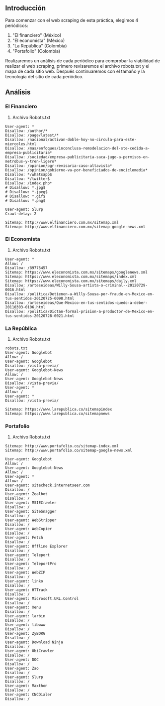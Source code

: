 ## Introducción
Para comenzar con el web scraping de esta práctica, elegimos 4 periódicos:
1. "El financiero" (México)
2. "El economista" (México)
3. "La República" (Colombia)
4. "Portafolio" (Colombia)

Realizaremos un análisis de cada periódico para comprobar la viabilidad de realizar el web scraping, primero revisaremos el archivo robots.txt y el mapa de cada sitio web. Después continuaremos con el tamaño y la tecnología del sitio de cada periódico.

## Análisis
### El Financiero

1. Archivo Robots.txt
```
User-agent: *
Disallow: /author/*
Disallow: /page/latest/*
Disallow: /nacional/activan-doble-hoy-no-circula-para-este-miercoles.html
Disallow: /mas/enfoques/inconclusa-remodelacion-del-ste-cedida-a-empresa-publicitaria*
Disallow: /sociedad/empresa-publicitaria-saca-jugo-a-permisos-en-metrobus-y-tren-ligero*
Disallow: /opinion/pgr-revisaria-caso-altavista*
Disallow: /opinion/gobierno-va-por-beneficiados-de-enciclomedia*
Disallow: */whatsapp$
Disallow: */twitter$
Disallow: /index.php*
# Disallow: *.jpg$
# Disallow: *.jpeg$
# Disallow: *.gif$
# Disallow: *.png$

User-agent: Slurp
Crawl-delay: 2

Sitemap: http://www.elfinanciero.com.mx/sitemap.xml
Sitemap: http://www.elfinanciero.com.mx/sitemap-google-news.xml
```
### El Economista

1. Archivo Robots.txt
```
User-agent: *
Allow: /
Disallow: /89775457
Sitemap: https://www.eleconomista.com.mx/sitemaps/googlenews.xml
Sitemap: https://www.eleconomista.com.mx/sitemaps/index.xml
Sitemap: https://www.eleconomista.com.mx/sitemaps/daily.xml
Disallow: /arteseideas/Willy-Sousa-artista-o-criminal--20120729-0016.html
Disallow: /politica/Detienen-a-Willy-Sousa-por-fraude-en-Mexico-en-tus-sentidos-20120725-0098.html 
Disallow: /arteseideas/Que-Mexico-en-tus-sentidos-quedo-a-deber-20110303-0106.html 
Disallow: /politica/Dictan-formal-prision-a-productor-de-Mexico-en-tus-sentidos-20120728-0021.html
```


### La República

1. Archivo Robots.txt
```
robots.txt
User-agent: Googlebot
Allow: /
User-agent: Googlebot
Disallow: /vista-previa/
User-agent: Googlebot-News
Allow: /
User-agent: Googlebot-News
Disallow: /vista-previa/
User-agent: *
Allow: /
User-agent: *
Disallow: /vista-previa/

Sitemap: https://www.larepublica.co/sitemapindex
Sitemap: https://www.larepublica.co/sitemapnews
```


### Portafolio

1. Archivo Robots.txt
```
Sitemap: http://www.portafolio.co/sitemap-index.xml
Sitemap: http://www.portafolio.co/sitemap-google-news.xml

User-agent: Googlebot
Allow: /
User-agent: Googlebot-News
Allow: /
User-agent: *
Allow: /
User-agent: sitecheck.internetseer.com
Disallow: /
User-agent: Zealbot
Disallow: /
User-agent: MSIECrawler
Disallow: /
User-agent: SiteSnagger
Disallow: /
User-agent: WebStripper
Disallow: /
User-agent: WebCopier
Disallow: /
User-agent: Fetch
Disallow: /
User-agent: Offline Explorer
Disallow: /
User-agent: Teleport
Disallow: /
User-agent: TeleportPro
Disallow: /
User-agent: WebZIP
Disallow: /
User-agent: linko
Disallow: /
User-agent: HTTrack
Disallow: /
User-agent: Microsoft.URL.Control
Disallow: /
User-agent: Xenu
Disallow: /
User-agent: larbin
Disallow: /
User-agent: libwww
Disallow: /
User-agent: ZyBORG
Disallow: /
User-agent: Download Ninja
Disallow: /
User-agent: UbiCrawler
Disallow: /
User-agent: DOC
Disallow: /
User-agent: Zao
Disallow: /
User-agent: Slurp
Disallow: /
User-agent: Maxthon
Disallow: /
User-agent: CNCDialer
Disallow: /
```

